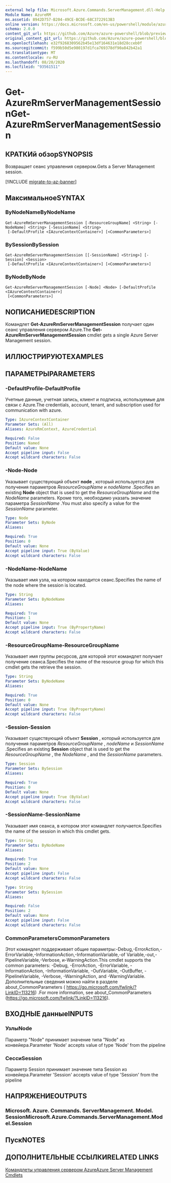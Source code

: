 ```yaml
---
external help file: Microsoft.Azure.Commands.ServerManagement.dll-Help.xml
Module Name: AzureRM
ms.assetid: 8942D757-B204-49CE-BCDE-68C3722913B3
online version: https://docs.microsoft.com/en-us/powershell/module/azurerm.servermanagement/get-azurermservermanagementsession
schema: 2.0.0
content_git_url: https://github.com/Azure/azure-powershell/blob/preview/src/ResourceManager/ServerManagement/Commands.ServerManagement/help/Get-AzureRmServerManagementSession.md
original_content_git_url: https://github.com/Azure/azure-powershell/blob/preview/src/ResourceManager/ServerManagement/Commands.ServerManagement/help/Get-AzureRmServerManagementSession.md
ms.openlocfilehash: e32f9268309562b45e13df164631e18d28cceb0f
ms.sourcegitcommit: f599b50d5e980197d1fca769378df90a842b42a1
ms.translationtype: MT
ms.contentlocale: ru-RU
ms.lasthandoff: 08/20/2020
ms.locfileid: "93561511"
---
```

# <span data-ttu-id="e1b11-101">Get-AzureRmServerManagementSession</span><span class="sxs-lookup"><span data-stu-id="e1b11-101">Get-AzureRmServerManagementSession</span></span>

## <span data-ttu-id="e1b11-102">КРАТКИй обзор</span><span class="sxs-lookup"><span data-stu-id="e1b11-102">SYNOPSIS</span></span>
<span data-ttu-id="e1b11-103">Возвращает сеанс управления сервером.</span><span class="sxs-lookup"><span data-stu-id="e1b11-103">Gets a Server Management session.</span></span>

[!INCLUDE [migrate-to-az-banner](../../includes/migrate-to-az-banner.md)]

## <span data-ttu-id="e1b11-104">Максимальное</span><span class="sxs-lookup"><span data-stu-id="e1b11-104">SYNTAX</span></span>

### <span data-ttu-id="e1b11-105">ByNodeName</span><span class="sxs-lookup"><span data-stu-id="e1b11-105">ByNodeName</span></span>
```
Get-AzureRmServerManagementSession [-ResourceGroupName] <String> [-NodeName] <String> [-SessionName] <String>
 [-DefaultProfile <IAzureContextContainer>] [<CommonParameters>]
```

### <span data-ttu-id="e1b11-106">BySession</span><span class="sxs-lookup"><span data-stu-id="e1b11-106">BySession</span></span>
```
Get-AzureRmServerManagementSession [[-SessionName] <String>] [-Session] <Session>
 [-DefaultProfile <IAzureContextContainer>] [<CommonParameters>]
```

### <span data-ttu-id="e1b11-107">ByNode</span><span class="sxs-lookup"><span data-stu-id="e1b11-107">ByNode</span></span>
```
Get-AzureRmServerManagementSession [-Node] <Node> [-DefaultProfile <IAzureContextContainer>]
 [<CommonParameters>]
```

## <span data-ttu-id="e1b11-108">NОПИСАНИЕ</span><span class="sxs-lookup"><span data-stu-id="e1b11-108">DESCRIPTION</span></span>
<span data-ttu-id="e1b11-109">Командлет **Get-AzureRmServerManagementSession** получает один сеанс управления сервером Azure.</span><span class="sxs-lookup"><span data-stu-id="e1b11-109">The **Get-AzureRmServerManagementSession** cmdlet gets a single Azure Server Management session.</span></span>

## <span data-ttu-id="e1b11-110">ИЛЛЮСТРИРУЮТ</span><span class="sxs-lookup"><span data-stu-id="e1b11-110">EXAMPLES</span></span>

## <span data-ttu-id="e1b11-111">ПАРАМЕТРЫ</span><span class="sxs-lookup"><span data-stu-id="e1b11-111">PARAMETERS</span></span>

### <span data-ttu-id="e1b11-112">-DefaultProfile</span><span class="sxs-lookup"><span data-stu-id="e1b11-112">-DefaultProfile</span></span>
<span data-ttu-id="e1b11-113">Учетные данные, учетная запись, клиент и подписка, используемые для связи с Azure.</span><span class="sxs-lookup"><span data-stu-id="e1b11-113">The credentials, account, tenant, and subscription used for communication with azure.</span></span>

```yaml
Type: IAzureContextContainer
Parameter Sets: (All)
Aliases: AzureRmContext, AzureCredential

Required: False
Position: Named
Default value: None
Accept pipeline input: False
Accept wildcard characters: False
```

### <span data-ttu-id="e1b11-114">-Node</span><span class="sxs-lookup"><span data-stu-id="e1b11-114">-Node</span></span>
<span data-ttu-id="e1b11-115">Указывает существующий объект **node** , который используется для получения параметров *ResourceGroupName* и *nodeName* .</span><span class="sxs-lookup"><span data-stu-id="e1b11-115">Specifies an existing **Node** object that is used to get the *ResourceGroupName* and the *NodeName* parameters.</span></span>
<span data-ttu-id="e1b11-116">Кроме того, необходимо указать значение параметра *SessionName* .</span><span class="sxs-lookup"><span data-stu-id="e1b11-116">You must also specify a value for the *SessionName* parameter.</span></span>

```yaml
Type: Node
Parameter Sets: ByNode
Aliases: 

Required: True
Position: 0
Default value: None
Accept pipeline input: True (ByValue)
Accept wildcard characters: False
```

### <span data-ttu-id="e1b11-117">-NodeName</span><span class="sxs-lookup"><span data-stu-id="e1b11-117">-NodeName</span></span>
<span data-ttu-id="e1b11-118">Указывает имя узла, на котором находится сеанс.</span><span class="sxs-lookup"><span data-stu-id="e1b11-118">Specifies the name of the node where the session is located.</span></span>

```yaml
Type: String
Parameter Sets: ByNodeName
Aliases: 

Required: True
Position: 1
Default value: None
Accept pipeline input: True (ByPropertyName)
Accept wildcard characters: False
```

### <span data-ttu-id="e1b11-119">-ResourceGroupName</span><span class="sxs-lookup"><span data-stu-id="e1b11-119">-ResourceGroupName</span></span>
<span data-ttu-id="e1b11-120">Указывает имя группы ресурсов, для которой этот командлет получает получение сеанса.</span><span class="sxs-lookup"><span data-stu-id="e1b11-120">Specifies the name of the resource group for which this cmdlet gets the retrieve the session.</span></span>

```yaml
Type: String
Parameter Sets: ByNodeName
Aliases: 

Required: True
Position: 0
Default value: None
Accept pipeline input: True (ByPropertyName)
Accept wildcard characters: False
```

### <span data-ttu-id="e1b11-121">-Session</span><span class="sxs-lookup"><span data-stu-id="e1b11-121">-Session</span></span>
<span data-ttu-id="e1b11-122">Указывает существующий объект **Session** , который используется для получения параметров *ResourceGroupName* , *nodeName* и *SessionName* .</span><span class="sxs-lookup"><span data-stu-id="e1b11-122">Specifies an existing **Session** object that is used to get the *ResourceGroupName* , the *NodeName* , and the *SessionName* parameters.</span></span>

```yaml
Type: Session
Parameter Sets: BySession
Aliases: 

Required: True
Position: 0
Default value: None
Accept pipeline input: True (ByValue)
Accept wildcard characters: False
```

### <span data-ttu-id="e1b11-123">-SessionName</span><span class="sxs-lookup"><span data-stu-id="e1b11-123">-SessionName</span></span>
<span data-ttu-id="e1b11-124">Указывает имя сеанса, в котором этот командлет получается.</span><span class="sxs-lookup"><span data-stu-id="e1b11-124">Specifies the name of the session in which this cmdlet gets.</span></span>

```yaml
Type: String
Parameter Sets: ByNodeName
Aliases: 

Required: True
Position: 2
Default value: None
Accept pipeline input: False
Accept wildcard characters: False
```

```yaml
Type: String
Parameter Sets: BySession
Aliases: 

Required: False
Position: 2
Default value: None
Accept pipeline input: False
Accept wildcard characters: False
```

### <span data-ttu-id="e1b11-125">CommonParameters</span><span class="sxs-lookup"><span data-stu-id="e1b11-125">CommonParameters</span></span>
<span data-ttu-id="e1b11-126">Этот командлет поддерживает общие параметры:-Debug,-ErrorAction,-ErrorVariable,-InformationAction,-InformationVariable,-of Variable,-out,-PipelineVariable,-Verbose, и-WarningAction.</span><span class="sxs-lookup"><span data-stu-id="e1b11-126">This cmdlet supports the common parameters: -Debug, -ErrorAction, -ErrorVariable, -InformationAction, -InformationVariable, -OutVariable, -OutBuffer, -PipelineVariable, -Verbose, -WarningAction, and -WarningVariable.</span></span> <span data-ttu-id="e1b11-127">Дополнительные сведения можно найти в разделе about_CommonParameters ( https://go.microsoft.com/fwlink/?LinkID=113216) .</span><span class="sxs-lookup"><span data-stu-id="e1b11-127">For more information, see about_CommonParameters (https://go.microsoft.com/fwlink/?LinkID=113216).</span></span>

## <span data-ttu-id="e1b11-128">ВХОДНЫЕ данные</span><span class="sxs-lookup"><span data-stu-id="e1b11-128">INPUTS</span></span>

### <span data-ttu-id="e1b11-129">Узлы</span><span class="sxs-lookup"><span data-stu-id="e1b11-129">Node</span></span>
<span data-ttu-id="e1b11-130">Параметр "Node" принимает значение типа "Node" из конвейера.</span><span class="sxs-lookup"><span data-stu-id="e1b11-130">Parameter 'Node' accepts value of type 'Node' from the pipeline</span></span>

### <span data-ttu-id="e1b11-131">Сесси</span><span class="sxs-lookup"><span data-stu-id="e1b11-131">Session</span></span>
<span data-ttu-id="e1b11-132">Параметр Session принимает значение типа Session из конвейера.</span><span class="sxs-lookup"><span data-stu-id="e1b11-132">Parameter 'Session' accepts value of type 'Session' from the pipeline</span></span>

## <span data-ttu-id="e1b11-133">НАПРЯЖЕНИЕ</span><span class="sxs-lookup"><span data-stu-id="e1b11-133">OUTPUTS</span></span>

### <span data-ttu-id="e1b11-134">Microsoft. Azure. Commands. ServerManagement. Model. Session</span><span class="sxs-lookup"><span data-stu-id="e1b11-134">Microsoft.Azure.Commands.ServerManagement.Model.Session</span></span>

## <span data-ttu-id="e1b11-135">Пуск</span><span class="sxs-lookup"><span data-stu-id="e1b11-135">NOTES</span></span>

## <span data-ttu-id="e1b11-136">ДОПОЛНИТЕЛЬНЫЕ ССЫЛКИ</span><span class="sxs-lookup"><span data-stu-id="e1b11-136">RELATED LINKS</span></span>

[<span data-ttu-id="e1b11-137">Командлеты управления сервером Azure</span><span class="sxs-lookup"><span data-stu-id="e1b11-137">Azure Server Management Cmdlets</span></span>](./AzureRM.ServerManagement.md)


